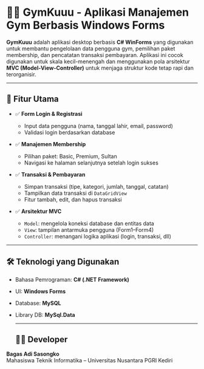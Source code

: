 # 🏋️‍♂️ GymKuuu - Aplikasi Manajemen Gym Berbasis Windows Forms

**GymKuuu** adalah aplikasi desktop berbasis **C# WinForms** yang digunakan untuk membantu pengelolaan data pengguna gym, pemilihan paket membership, dan pencatatan transaksi pembayaran. Aplikasi ini cocok digunakan untuk skala kecil-menengah dan menggunakan pola arsitektur **MVC (Model-View-Controller)** untuk menjaga struktur kode tetap rapi dan terorganisir.

---

## 📌 Fitur Utama

- ✅ **Form Login & Registrasi**
  - Input data pengguna (nama, tanggal lahir, email, password)
  - Validasi login berdasarkan database

- ✅ **Manajemen Membership**
  - Pilihan paket: Basic, Premium, Sultan
  - Navigasi ke halaman selanjutnya setelah login sukses

- ✅ **Transaksi & Pembayaran**
  - Simpan transaksi (tipe, kategori, jumlah, tanggal, catatan)
  - Tampilkan data transaksi di `DataGridView`
  - Fitur tambah, edit, dan hapus transaksi

- ✅ **Arsitektur MVC**
  - `Model`: mengelola koneksi database dan entitas data
  - `View`: tampilan antarmuka pengguna (Form1–Form4)
  - `Controller`: menangani logika aplikasi (login, transaksi, dll)

---

## 🛠️ Teknologi yang Digunakan

- Bahasa Pemrograman: **C# (.NET Framework)**
- UI: **Windows Forms**
- Database: **MySQL**
- Library DB: **MySql.Data**

  ---

  ## 👨‍💻 Developer

**Bagas Adi Sasongko**  
Mahasiswa Teknik Informatika – Universitas Nusantara PGRI Kediri 


